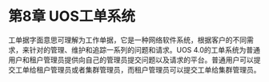 # 第8章 UOS工单系统

工单据字面意思可理解为工作单据，它是一种网络软件系统，根据客户的不同需求，来针对的管理、维护和追踪一系列的问题和请求。UOS 4.0的工单系统为普通用户和租户管理员提供向自己的管理员提交问题以及请求的平台。普通用户可以提交工单给租户管理员或者集群管理员，而租户管理员可以提交工单给集群管理员。
